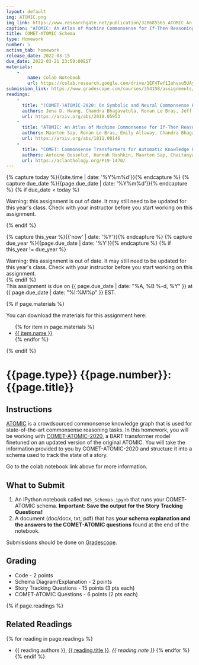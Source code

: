 ```yaml
---
layout: default
img: ATOMIC.png
img_link: https://www.researchgate.net/publication/328685565_ATOMIC_An_Atlas_of_Machine_Commonsense_for_If-Then_Reasoning
caption: "ATOMIC: An Atlas of Machine Commonsense for If-Then Reasoning"
title: COMET-ATOMIC Schema
type: Homework
number: 5
active_tab: homework
release_date: 2022-03-15
due_date: 2022-03-21 23:59:00EST
materials:
    - 
        name: Colab Notebook
        url: https://colab.research.google.com/drive/1EF4Twf1Iuhvsu5UAykeMifYz6wlXw3Y5?usp=sharing
submission_link: https://www.gradescope.com/courses/354158/assignments/1928540
readings:
    -
      title: "(COMET-)ATOMIC-2020: On Symbolic and Neural Commonsense Knowledge Graphs"
      authors: Jena D. Hwang, Chandra Bhagavatula, Ronan Le Bras, Jeff Da, Keisuke Sakaguchi, Antoine Bosselut, and Yejin Choi
      url: https://arxiv.org/abs/2010.05953
    -
      title: "ATOMIC: An Atlas of Machine Commonsense for If-Then Reasoning"
      authors: Maarten Sap, Ronan Le Bras, Emily Allaway, Chandra Bhagavatula, Nicholas Lourie, Hannah Rashkin, Brendan Roof, Noah A. Smith, and Yejin Choi
      url: https://arxiv.org/abs/1811.00146
    -
      title: "COMET: Commonsense Transformers for Automatic Knowledge Graph Construction"
      authors: Antoine Bosselut, Hannah Rashkin, Maarten Sap, Chaitanya Malaviya, Asli Celikyilmaz, and Yejin Choi
      url: https://aclanthology.org/P19-1470/
---
```


<!-- Check whether the assignment is ready to release -->
{% capture today %}{{site.time | date: '%Y%m%d'}}{% endcapture %}
{% capture due_date %}{{page.due_date | date: '%Y%m%d'}}{% endcapture %}
{% if due_date < today %} 
<div class="alert alert-danger">

Warning: this assignment is out of date.  It may still need to be updated for this year's class.  Check with your instructor before you start working on this assignment.
</div>
{% endif %}
<!-- End of check whether the assignment is up to date -->


<!-- Check whether the assignment is up to date -->
{% capture this_year %}{{'now' | date: '%Y'}}{% endcapture %}
{% capture due_year %}{{page.due_date | date: '%Y'}}{% endcapture %}
{% if this_year != due_year %} 
<div class="alert alert-danger">
Warning: this assignment is out of date.  It may still need to be updated for this year's class.  Check with your instructor before you start working on this assignment.
</div>
{% endif %}
<!-- End of check whether the assignment is up to date -->


<div class="alert alert-info">
This assignment is due on {{ page.due_date | date: "%A, %B %-d, %Y" }} at {{ page.due_date | date: "%I:%M%p" }} EST. 
</div>

{% if page.materials %}
<div class="alert alert-info">
You can download the materials for this assignment here:
<ul>
{% for item in page.materials %}
<li><a href="{{item.url}}">{{ item.name }}</a></li>
{% endfor %}
</ul>
</div>
{% endif %}


{{page.type}} {{page.number}}: {{page.title}}
=============================================================

## Instructions

[ATOMIC](https://arxiv.org/abs/1811.00146) is a crowdsourced commonsense knowledge graph that is used for state-of-the-art commonsense reasoning tasks. In this homework, you will be working with [COMET-ATOMIC-2020](https://arxiv.org/abs/2010.05953), a BART transformer model finetuned on an updated version of the original ATOMIC. You will take the information provided to you by COMET-ATOMIC-2020 and structure it into a schema used to track the state of a story.

Go to the colab notebook link above for more information.


## What to Submit

1. An IPython notebook called `HW5_Schemas.ipynb` that runs your COMET-ATOMIC schema. **Important: Save the output for the Story Tracking Questions!**
2. A document (doc/docx, txt, pdf) that has **your schema explanation and the answers to the COMET-ATOMIC questions** found at the end of the notebook.


Submissions should be done on [Gradescope]({{page.submission_link}}).

## Grading
- Code - 2 points
- Schema Diagram/Explanation - 2 points
- Story Tracking Questions - 15 points (3 pts each)
- COMET-ATOMIC Questions - 6 points (2 pts each)

{% if page.readings %} 
## Related Readings
{% for reading in page.readings %}
* {{ reading.authors }}, <a href="{{ reading.url }}">{{ reading.title }}</a>.  <i>{{ reading.note }}</i>
{% endfor %}
{% endif %}

